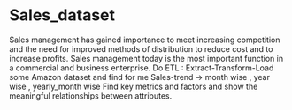 # Sales_dataset
Sales management has gained importance to meet increasing competition and the need for improved methods of distribution to reduce cost and to increase profits. Sales management today is the most important function in a commercial and business enterprise.
Do ETL : Extract-Transform-Load some Amazon dataset and find for me
Sales-trend -> month wise , year wise , yearly_month wise
Find key metrics and factors and show the meaningful relationships between attributes.
